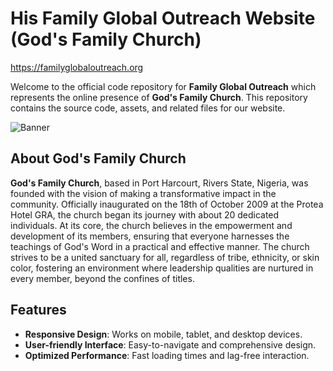 # His Family Global Outreach Website (God's Family Church)
https://familyglobaloutreach.org

Welcome to the official code repository for **Family Global Outreach** which represents the online presence of **God's Family Church**. This repository contains the source code, assets, and related files for our website.

![Banner](https://github.com/OkeahDavid/HFGO/assets/82973470/65fbc310-f5c8-4cb7-9e3e-362a1fbfa3fc)

## About God's Family Church

**God's Family Church**, based in Port Harcourt, Rivers State, Nigeria, was founded with the vision of making a transformative impact in the community. Officially inaugurated on the 18th of October 2009 at the Protea Hotel GRA, the church began its journey with about 20 dedicated individuals. At its core, the church believes in the empowerment and development of its members, ensuring that everyone harnesses the teachings of God's Word in a practical and effective manner. The church strives to be a united sanctuary for all, regardless of tribe, ethnicity, or skin color, fostering an environment where leadership qualities are nurtured in every member, beyond the confines of titles.

## Features

- **Responsive Design**: Works on mobile, tablet, and desktop devices.
- **User-friendly Interface**: Easy-to-navigate and comprehensive design.
- **Optimized Performance**: Fast loading times and lag-free interaction.

